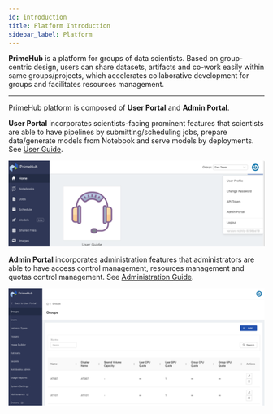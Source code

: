 ```yaml
---
id: introduction
title: Platform Introduction
sidebar_label: Platform
---
```



**PrimeHub** is a platform for groups of data scientists. Based on group-centric design, users can share datasets, artifacts and co-work easily within same groups/projects, which accelerates collaborative development for groups and facilitates resources management.

---

PrimeHub platform is composed of **User Portal** and **Admin Portal**.

**User Portal** incorporates scientists-facing prominent features that scientists are able to have pipelines by submitting/scheduling jobs, prepare data/generate models from Notebook and serve models by deployments. See [User Guide](quickstart/login-portal-user).

![](assets/v33-landing-user.png)

**Admin Portal** incorporates administration features that administrators are able to have access control management, resources management and quotas control management. See [Administration Guide](quickstart/login-portal-admin).

![](assets/v3-admin-portal_v31.png)
